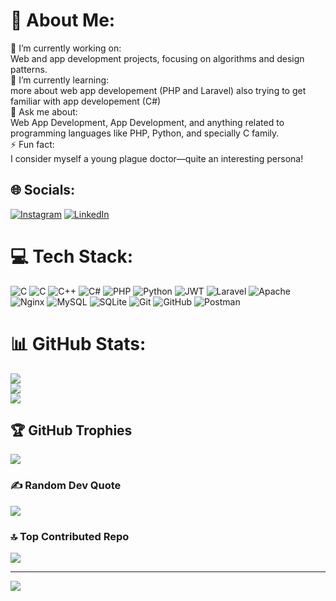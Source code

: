 # 💫 About Me:
🔭 I’m currently working on: <br>Web and app development projects, focusing on algorithms and design patterns.<br>🌱 I’m currently learning: <br>more about web app developement (PHP and Laravel) also trying to get familiar with app developement (C#)<br>💬 Ask me about: <br>Web App Development, App Development, and anything related to programming languages like PHP, Python, and specially C family.<br>⚡ Fun fact: <br>I consider myself a young plague doctor—quite an interesting persona!


## 🌐 Socials:
[![Instagram](https://img.shields.io/badge/Instagram-%23E4405F.svg?logo=Instagram&logoColor=white)](https://instagram.com/Dr.ele11ven) [![LinkedIn](https://img.shields.io/badge/LinkedIn-%230077B5.svg?logo=linkedin&logoColor=white)](https://linkedin.com/in/mehdi-armani-far-466906222) 

# 💻 Tech Stack:
![C](https://img.shields.io/badge/c-%2300599C.svg?style=for-the-badge&logo=c&logoColor=white) ![C](https://img.shields.io/badge/c-%2300599C.svg?style=for-the-badge&logo=c&logoColor=white) ![C++](https://img.shields.io/badge/c++-%2300599C.svg?style=for-the-badge&logo=c%2B%2B&logoColor=white) ![C#](https://img.shields.io/badge/c%23-%23239120.svg?style=for-the-badge&logo=csharp&logoColor=white) ![PHP](https://img.shields.io/badge/php-%23777BB4.svg?style=for-the-badge&logo=php&logoColor=white) ![Python](https://img.shields.io/badge/python-3670A0?style=for-the-badge&logo=python&logoColor=ffdd54) ![JWT](https://img.shields.io/badge/JWT-black?style=for-the-badge&logo=JSON%20web%20tokens) ![Laravel](https://img.shields.io/badge/laravel-%23FF2D20.svg?style=for-the-badge&logo=laravel&logoColor=white) ![Apache](https://img.shields.io/badge/apache-%23D42029.svg?style=for-the-badge&logo=apache&logoColor=white) ![Nginx](https://img.shields.io/badge/nginx-%23009639.svg?style=for-the-badge&logo=nginx&logoColor=white) ![MySQL](https://img.shields.io/badge/mysql-4479A1.svg?style=for-the-badge&logo=mysql&logoColor=white) ![SQLite](https://img.shields.io/badge/sqlite-%2307405e.svg?style=for-the-badge&logo=sqlite&logoColor=white) ![Git](https://img.shields.io/badge/git-%23F05033.svg?style=for-the-badge&logo=git&logoColor=white) ![GitHub](https://img.shields.io/badge/github-%23121011.svg?style=for-the-badge&logo=github&logoColor=white) ![Postman](https://img.shields.io/badge/Postman-FF6C37?style=for-the-badge&logo=postman&logoColor=white)
# 📊 GitHub Stats:
![](https://github-readme-stats.vercel.app/api?username=Drele11ven&theme=github_dark&hide_border=false&include_all_commits=true&count_private=true)<br/>
![](https://github-readme-streak-stats.herokuapp.com/?user=Drele11ven&theme=github_dark&hide_border=false)<br/>
![](https://github-readme-stats.vercel.app/api/top-langs/?username=Drele11ven&theme=github_dark&hide_border=false&include_all_commits=true&count_private=true&layout=compact)

## 🏆 GitHub Trophies
![](https://github-profile-trophy.vercel.app/?username=Drele11ven&theme=github_dark&no-frame=false&no-bg=true&margin-w=4)

### ✍️ Random Dev Quote
![](https://quotes-github-readme.vercel.app/api?type=horizontal&theme=tokyonight)

### 🔝 Top Contributed Repo
![](https://github-contributor-stats.vercel.app/api?username=Drele11ven&limit=5&theme=github_dark&combine_all_yearly_contributions=true)

---

[![](https://visitcount.itsvg.in/api?id=drele11ven&icon=10&color=0)](https://visitcount.itsvg.in)

